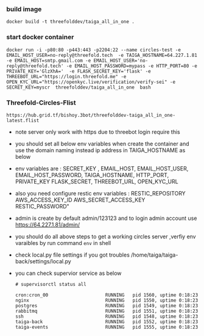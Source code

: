### build image 

```
docker build -t threefolddev/taiga_all_in_one .
```
### start docker container

```
docker run -i -p80:80 -p443:443 -p2204:22 --name circles-test -e EMAIL_HOST_USER=no-reply@threefold.tech  -e TAIGA_HOSTNAME=64.227.1.81  -e EMAIL_HOST=smtp.gmail.com -e EMAIL_HOST_USER='no-reply@threefold.tech' -e EMAIL_HOST_PASSWORD=mypass -e HTTP_PORT=80 -e PRIVATE_KEY='GlzXhA='  -e FLASK_SECRET_KEY='flask' -e THREEBOT_URL="https://login.threefold.me" -e OPEN_KYC_URL="https://openkyc.live/verification/verify-sei" -e SECRET_KEY=myscr  threefolddev/taiga_all_in_one  bash

```
### Threefold-Circles-Flist

	https://hub.grid.tf/bishoy.3bot/threefolddev-taiga_all_in_one-latest.flist

- note server only work with https due to threebot login require this 

- you should set all below env variables when create the container and use the domain naming instead ip address in TAIGA_HOSTNAME as below 

- env variables are : SECRET_KEY , EMAIL_HOST, EMAIL_HOST_USER, EMAIL_HOST_PASSWORD, TAIGA_HOSTNAME, HTTP_PORT, PRIVATE_KEY
                    FLASK_SECRET, THREEBOT_URL, OPEN_KYC_URL     

- also you need configure restic env variables : RESTIC_REPOSITORY AWS_ACCESS_KEY_ID AWS_SECRET_ACCESS_KEY RESTIC_PASSWORD"

- admin is create by default admin/123123 and to login admin account use https://64.227.1.81/admin/ 


- you should do all above steps to get a working circles server ,verfiy env varaibles by run command `env` in shell
- check local.py file settings if you got troubles  /home/taiga/taiga-back/settings/local.py
- you can check supervior service as below 
    ```
    # supervisorctl status all
    
    cron:cron_00                     RUNNING   pid 1560, uptime 0:18:23
    nginx                            RUNNING   pid 1550, uptime 0:18:23
    postgres                         RUNNING   pid 1549, uptime 0:18:23
    rabbitmq                         RUNNING   pid 1551, uptime 0:18:23
    ssh                              RUNNING   pid 1548, uptime 0:18:23
    taiga-back                       RUNNING   pid 1552, uptime 0:18:23
    taiga-events                     RUNNING   pid 1555, uptime 0:18:23
    
    ```
